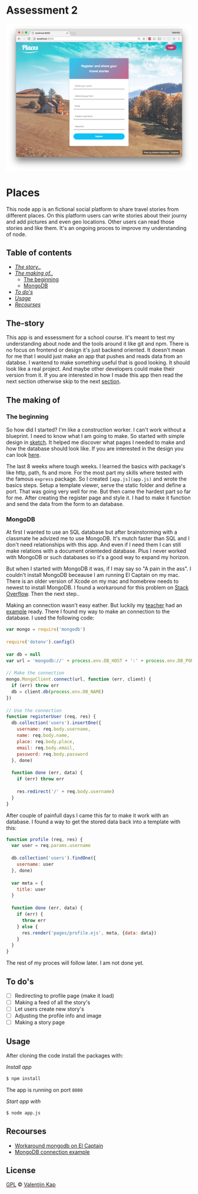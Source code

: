 # Assessment 2

![Banner][banner]

# Places

This node app is an fictional social platform to share travel stories from different places. On this platform users can write stories about their journy and add pictures and even geo locations. Other users can read those stories and like them. It's an ongoing proces to improve my understanding of node. 

## Table of contents

* [*The story..*](#the-story)
* [*The making of..*](#th-making-of)
	* [The beginning](#the-beginning)
	* [MongoDB](#mongodb)
* [*To do's*](#to-dos)
* [*Usage*](#usage)
* [*Recourses*](#recourses)

## The-story
This app is and essessment for a school course. It's meant to test my understanding about node and the tools around it like git and npm. There is no focus on frontend or design it's just backend oriented. It doesn't mean for me that I would just make an app that pushes and reads data from an databse. I wantend to make something useful that is good looking. It should look like a real project. And maybe other developers could make their version from it. If you are interested in how I made this app then read the next section otherwise skip to the next [section](#usage). 

## The making of

### The beginning
So how did I started? I'm like a construction worker. I can't work without a blueprint. I need to know what I am going to make. So started with simple design in [sketch](https://www.sketchapp.com/). It helped me discover what pages I needed to make and how the database should look like. If you are interested in the design you can look [here](design/).

The last 8 weeks where tough weeks. I learned the basics with package's like http, path, fs and more. For the most part my skills where tested with the famous `express` package. So I created `[app.js](app.js)` and wrote the basics steps. Setup a template viewer, serve the static folder and define a port. That was going very well for me. But then came the hardest part so far for me. After creating the register page and style it. I had to make it function and send the data from the form to an database.

### MongoDB
At first I wanted to use an SQL database but after brainstorming with a classmate he advized me to use MongoDB. It's mutch faster than SQL and I don't need relationships with this app. And even if I need them I can still make relations with a document orienteded database. Plus I never worked with MongoDB or such databases so it's a good way to expand my horizon.

But when I started with MongoDB it was, if I may say so "A pain in the ass". I couldn't install MongoDB beceause I am running El Captain on my mac. There is an older version of Xcode on my mac and homebrew needs to newest to install MongoDB. I found a workaround for this problem on [Stack Overflow](https://stackoverflow.com/questions/48251108/mongodb-installation-failed-with-homebrew-and-xcode-8-1-1?rq=1). Then the next step.. 

Making an connection wasn't easy eather. But luckily my [teacher](https://github.com/wooorm) had an [example](https://github.com/cmda-be/course-17-18/blob/master/examples/mongodb-server/index.js) ready. There I found my way to make an connection to the database. I used the following code:

```javascript
var mongo = require('mongodb')

require('dotenv').config()

var db = null
var url = 'mongodb://' + process.env.DB_HOST + ':' + process.env.DB_PORT

// Make the connection
mongo.MongoClient.connect(url, function (err, client) {
  if (err) throw err
  db = client.db(process.env.DB_NAME)
})

// Use the connection
function registerUser (req, res) {
  db.collection('users').insertOne({
    username: req.body.username,
    name: req.body.name,
    place: req.body.place,
    email: req.body.email,
    password: req.body.password
  }, done)

  function done (err, data) {
    if (err) throw err

    res.redirect('/' + req.body.username)
  }
}
```

After couple of painfull days I came this far to make it work with an database. I found a way to get the stored data back into a template with this:

```javascript
function profile (req, res) {
  var user = req.params.username

  db.collection('users').findOne({
    username: user
  }, done)

  var meta = {
    title: user
  }

  function done (err, data) {
    if (err) {
      throw err
    } else {
      res.render('pages/profile.ejs', meta, {data: data})
    }
  }
}
```

The rest of my proces will follow later. I am not done yet.

## To do's
* [ ] Redirecting to profile page (make it load)
* [ ] Making a feed of all the story's
* [ ] Let users create new story's
* [ ] Adjusting the profile info and image
* [ ] Making a story page

## Usage

After cloning the code install the packages with:

*Install app*
```sh
$ npm install
```

The app is running on port `8000`

*Start app with*
```sh
$ node app.js
```


## Recourses 

* [Workaround mongodb on El Captain](https://stackoverflow.com/questions/48251108/mongodb-installation-failed-with-homebrew-and-xcode-8-1-1?rq=1)
* [MongoDB connection example](https://github.com/cmda-be/course-17-18/blob/master/examples/mongodb-server/index.js)

## License
[GPL][license] © [Valentijn Kap](https://github.com/valentijnkap)

[banner]: banner.png
[license]: https://opensource.org/licenses/GPL-3.0
